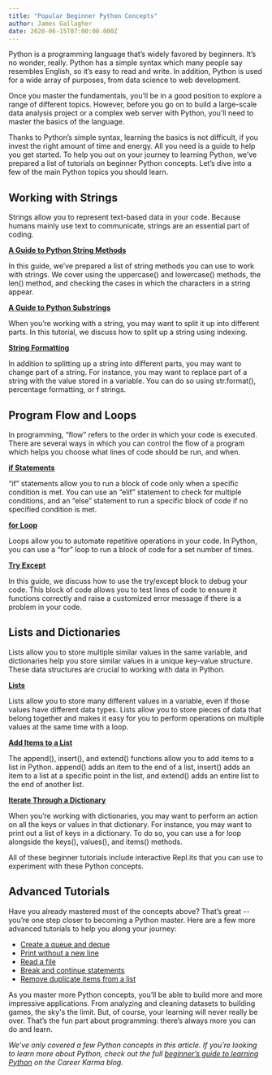 ```yaml
---
title: "Popular Beginner Python Concepts"
author: James Gallagher
date: 2020-06-15T07:00:00.000Z
---
```


Python is a programming language that’s widely favored by beginners. It’s no wonder, really. Python has a simple syntax which many people say resembles English, so it’s easy to read and write. In addition, Python is used for a wide array of purposes, from data science to web development.

Once you master the fundamentals, you’ll be in a good position to explore a range of different topics. However, before you go on to build a large-scale data analysis project or a complex web server with Python, you’ll need to master the basics of the language.

Thanks to Python’s simple syntax, learning the basics is not difficult, if you invest the right amount of time and energy. All you need is a guide to help you get started. To help you out on your journey to learning Python, we’ve prepared a list of tutorials on beginner Python concepts. Let’s dive into a few of the main Python topics you should learn.

## Working with Strings

Strings allow you to represent text-based data in your code. Because humans mainly use text to communicate, strings are an essential part of coding. 

**[A Guide to Python String Methods](https://careerkarma.com/blog/python-string-methods/)**

In this guide, we’ve prepared a list of string methods you can use to work with strings. We cover using the uppercase() and lowercase() methods, the len() method, and checking the cases in which the characters in a string appear.

**[A Guide to Python Substrings](https://careerkarma.com/blog/python-substring/)**

When you’re working with a string, you may want to split it up into different parts. In this tutorial, we discuss how to split up a string using indexing.

**[String Formatting](https://careerkarma.com/blog/python-f-string/)**

In addition to splitting up a string into different parts, you may want to change part of a string. For instance, you may want to replace part of a string with the value stored in a variable. You can do so using str.format(), percentage formatting, or f strings.

## Program Flow and Loops

In programming, “flow” refers to the order in which your code is executed. There are several ways in which you can control the flow of a program which helps you choose what lines of code should be run, and when.

**[if Statements](https://careerkarma.com/blog/python-if-else/)**

“if” statements allow you to run a block of code only when a specific condition is met. You can use an “elif” statement to check for multiple conditions, and an “else” statement to run a specific block of code if no specified condition is met. 

**[for Loop](https://careerkarma.com/blog/python-for-loop/)**

Loops allow you to automate repetitive operations in your code. In Python, you can use a “for” loop to run a block of code for a set number of times.

**[Try Except](https://careerkarma.com/blog/python-try-except/)**

In this guide, we discuss how to use the try/except block to debug your code. This block of code allows you to test lines of code to ensure it functions correctly and raise a customized error message if there is a problem in your code.

## Lists and Dictionaries

Lists allow you to store multiple similar values in the same variable, and dictionaries help you store similar values in a unique key-value structure. These data structures are crucial to working with data in Python.

**[Lists](https://careerkarma.com/blog/python-array/)**

Lists allow you to store many different values in a variable, even if those values have different data types. Lists allow you to store pieces of data that belong together and makes it easy for you to perform operations on multiple values at the same time with a loop.

**[Add Items to a List](https://careerkarma.com/blog/python-append-to-list/)**

The append(), insert(), and extend() functions allow you to add items to a list in Python. append() adds an item to the end of a list, insert() adds an item to a list at a specific point in the list, and extend() adds an entire list to the end of another list.

**[Iterate Through a Dictionary](https://careerkarma.com/blog/iterate-through-dictionary-python/)**

When you’re working with dictionaries, you may want to perform an action on all the keys or values in that dictionary. For instance, you may want to print out a list of keys in a dictionary. To do so, you can use a for loop alongside the keys(), values(), and items() methods.

All of these beginner tutorials include interactive Repl.its that you can use to experiment with these Python concepts.

## Advanced Tutorials

Have you already mastered most of the concepts above? That’s great -- you’re one step closer to becoming a Python master. Here are a few more advanced tutorials to help you along your journey:

- [Create a queue and deque](https://careerkarma.com/blog/python-deque-queue/)
- [Print without a new line](https://careerkarma.com/blog/python-print-without-new-line/)
- [Read a file](https://careerkarma.com/blog/python-read-file/)
- [Break and continue statements](https://careerkarma.com/blog/python-break-and-continue/)
- [Remove duplicate items from a list](https://careerkarma.com/blog/python-remove-duplicates-from-list/)

As you master more Python concepts, you’ll be able to build more and more impressive applications. From analyzing and cleaning datasets to building games, the sky's the limit. But, of course, your learning will never really be over. That’s the fun part about programming: there’s always more you can do and learn.

*We’ve only covered a few Python concepts in this article. If you’re looking to learn more about Python, check out the full [beginner’s guide to learning Python](https://careerkarma.com/blog/python-for-beginners/) on the Career Karma blog.*